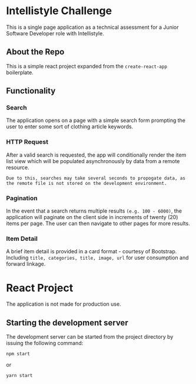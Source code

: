 # Intellistyle Challenge

This is a single page application as a technical assessment for a Junior Software Developer role with Intellistyle.

## About the Repo

This is a simple react project expanded from the `create-react-app` boilerplate.

## Functionality

### Search

The application opens on a page with a simple search form prompting the user to enter some sort of clothing article keywords.

### HTTP Request

After a valid search is requested, the app will conditionally render the item list view which will be populated asynchronously by data from a remote resource.

```
Due to this, searches may take several seconds to propogate data, as the remote file is not stored on the development environment.
```
### Pagination

In the event that a search returns multiple results `(e.g. 100 - 6000)`, the application will paginate on the client side in increments of twenty (20) items per page. The user can then navigate to other pages for more results.

### Item Detail

A brief item detail is provided in a card format - courtesy of Bootstrap. Including `title, categories, title, image, url` for user consumption and forward linkage.

# React Project

The application is not made for production use.

## Starting the development server

The development server can be started from the project directory by issuing the following command:
```
npm start
```
or
```
yarn start
```

